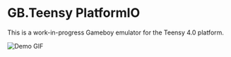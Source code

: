 # GB.Teensy PlatformIO

This is a work-in-progress Gameboy emulator for the Teensy 4.0 platform.

![Demo GIF](https://raw.githubusercontent.com/blazer82/gb.teensy/master/demo/demo1.gif)
